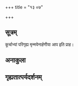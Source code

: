 +++
title = "१३ ०७"

+++
## सूत्रम्
कूर्चाभ्यां परिगृह्य मृन्मयेनार्हणीया आप इति प्राह।
## अनाकुला

## गृह्यतात्पर्यदर्शनम्

